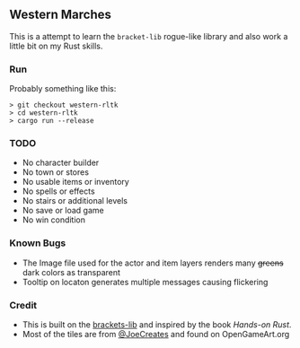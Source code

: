 ## Western Marches

This is a attempt to learn the `bracket-lib` rogue-like library and also work a little bit on my Rust skills.

### Run

Probably something like this:

```
> git checkout western-rltk
> cd western-rltk
> cargo run --release
```

### TODO

* No character builder
* No town or stores
* No usable items or inventory
* No spells or effects
* No stairs or additional levels
* No save or load game
* No win condition

### Known Bugs
* The Image file used for the actor and item layers renders many ~~greens~~ dark colors as transparent
* Tooltip on locaton generates multiple messages causing flickering

### Credit
* This is built on the [brackets-lib](https://github.com/thebracket/bracket-lib) and inspired by the book _Hands-on Rust_.
* Most of the tiles are from [@JoeCreates](https://joecreates.co.uk/) and found on OpenGameArt.org
